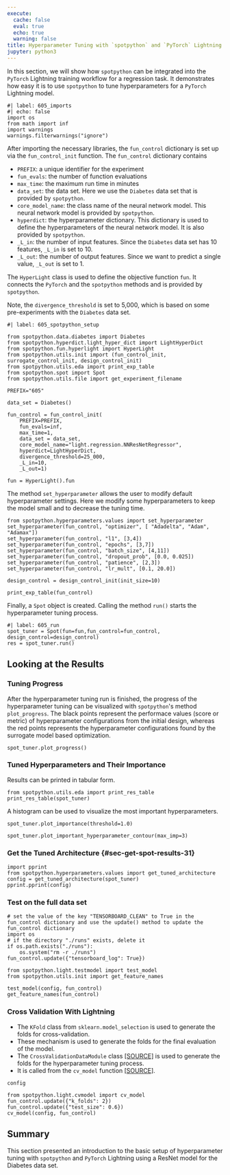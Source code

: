 ```yaml
---
execute:
  cache: false
  eval: true
  echo: true
  warning: false
title: Hyperparameter Tuning with `spotpython` and `PyTorch` Lightning for the Diabetes Data Set Using a ResNet Model
jupyter: python3
---
```



In this section, we will show how `spotpython` can be integrated into the `PyTorch` Lightning
training workflow for a regression task.
It demonstrates how easy it is to use `spotpython` to tune hyperparameters for a `PyTorch` Lightning model.


```{python}
#| label: 605_imports
#| echo: false
import os
from math import inf
import warnings
warnings.filterwarnings("ignore")
```

After importing the necessary libraries, the `fun_control` dictionary is set up via the `fun_control_init` function.
The `fun_control` dictionary contains

* `PREFIX`: a unique identifier for the experiment
* `fun_evals`: the number of function evaluations
* `max_time`: the maximum run time in minutes
* `data_set`: the data set. Here we use the `Diabetes` data set that is provided by `spotpython`.
* `core_model_name`: the class name of the neural network model. This neural network model is provided by `spotpython`.
* `hyperdict`: the hyperparameter dictionary. This dictionary is used to define the hyperparameters of the neural network model. It is also provided by `spotpython`.
* `_L_in`: the number of input features. Since the `Diabetes` data set has 10 features, `_L_in` is set to 10.
* `_L_out`: the number of output features. Since we want to predict a single value, `_L_out` is set to 1.

The `HyperLight` class is used to define the objective function `fun`.
It connects the `PyTorch` and the `spotpython` methods and is provided by `spotpython`.

Note, the `divergence_threshold` is set to 5,000, which is based on some pre-experiments with the `Diabetes` data set.

```{python}
#| label: 605_spotpython_setup

from spotpython.data.diabetes import Diabetes
from spotpython.hyperdict.light_hyper_dict import LightHyperDict
from spotpython.fun.hyperlight import HyperLight
from spotpython.utils.init import (fun_control_init, surrogate_control_init, design_control_init)
from spotpython.utils.eda import print_exp_table
from spotpython.spot import Spot
from spotpython.utils.file import get_experiment_filename

PREFIX="605"

data_set = Diabetes()

fun_control = fun_control_init(
    PREFIX=PREFIX,
    fun_evals=inf,
    max_time=1,
    data_set = data_set,
    core_model_name="light.regression.NNResNetRegressor",
    hyperdict=LightHyperDict,
    divergence_threshold=25_000,
    _L_in=10,
    _L_out=1)

fun = HyperLight().fun
```

The method `set_hyperparameter` allows the user to modify default hyperparameter settings.
Here we modify some hyperparameters to keep the model small and to decrease the tuning time.

```{python}
from spotpython.hyperparameters.values import set_hyperparameter
set_hyperparameter(fun_control, "optimizer", [ "Adadelta", "Adam", "Adamax"])
set_hyperparameter(fun_control, "l1", [3,4])
set_hyperparameter(fun_control, "epochs", [3,7])
set_hyperparameter(fun_control, "batch_size", [4,11])
set_hyperparameter(fun_control, "dropout_prob", [0.0, 0.025])
set_hyperparameter(fun_control, "patience", [2,3])
set_hyperparameter(fun_control, "lr_mult", [0.1, 20.0])

design_control = design_control_init(init_size=10)

print_exp_table(fun_control)
```

Finally, a `Spot` object is created.
Calling the method `run()` starts the hyperparameter tuning process.

```{python}
#| label: 605_run
spot_tuner = Spot(fun=fun,fun_control=fun_control, design_control=design_control)
res = spot_tuner.run()
```

## Looking at the Results

### Tuning Progress

After the hyperparameter tuning run is finished, the progress of the hyperparameter tuning can be visualized with `spotpython`'s method `plot_progress`. The black points represent the performace values (score or metric) of  hyperparameter configurations from the initial design, whereas the red points represents the  hyperparameter configurations found by the surrogate model based optimization.

```{python}
spot_tuner.plot_progress()
```

### Tuned Hyperparameters and Their Importance

Results can be printed in tabular form.

```{python}
from spotpython.utils.eda import print_res_table
print_res_table(spot_tuner)
```

A histogram can be used to visualize the most important hyperparameters.

```{python}
spot_tuner.plot_importance(threshold=1.0)
```

```{python}
spot_tuner.plot_important_hyperparameter_contour(max_imp=3)
```

### Get the Tuned Architecture {#sec-get-spot-results-31}

```{python}
import pprint
from spotpython.hyperparameters.values import get_tuned_architecture
config = get_tuned_architecture(spot_tuner)
pprint.pprint(config)
```

### Test on the full data set

```{python}
# set the value of the key "TENSORBOARD_CLEAN" to True in the fun_control dictionary and use the update() method to update the fun_control dictionary
import os
# if the directory "./runs" exists, delete it
if os.path.exists("./runs"):
    os.system("rm -r ./runs")
fun_control.update({"tensorboard_log": True})
```

```{python}
from spotpython.light.testmodel import test_model
from spotpython.utils.init import get_feature_names

test_model(config, fun_control)
get_feature_names(fun_control)
```

### Cross Validation With Lightning

* The `KFold` class from `sklearn.model_selection` is used to generate the folds for cross-validation.
* These mechanism is used to generate the folds for the final evaluation of the model.
* The `CrossValidationDataModule` class [[SOURCE]](https://github.com/sequential-parameter-optimization/spotpython/blob/main/src/spotpython/data/lightcrossvalidationdatamodule.py) is used to generate the folds for the hyperparameter tuning process.
* It is called from the `cv_model` function [[SOURCE]](https://github.com/sequential-parameter-optimization/spotpython/blob/main/src/spotpython/light/cvmodel.py).

```{python}
config
```

```{python}
from spotpython.light.cvmodel import cv_model
fun_control.update({"k_folds": 2})
fun_control.update({"test_size": 0.6})
cv_model(config, fun_control)
```


## Summary

This section presented an introduction to the basic setup of hyperparameter tuning with `spotpython` and `PyTorch` Lightning using a ResNet model for the Diabetes data set.

